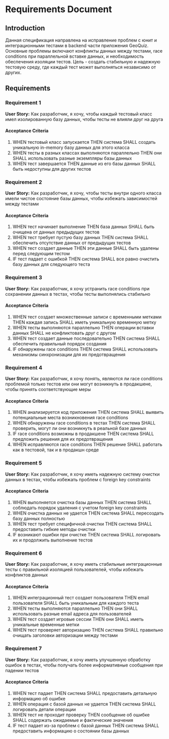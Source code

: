 # Requirements Document

## Introduction

Данная спецификация направлена на исправление проблем с юнит и интеграционными тестами в backend части приложения GeoQuiz. Основные проблемы включают конфликты данных между тестами, race conditions при параллельной вставке данных, и необходимость обеспечения изоляции тестов. Цель - создать стабильную и надежную тестовую среду, где каждый тест может выполняться независимо от других.

## Requirements

### Requirement 1

**User Story:** Как разработчик, я хочу, чтобы каждый тестовый класс имел изолированную базу данных, чтобы тесты не влияли друг на друга

#### Acceptance Criteria

1. WHEN тестовый класс запускается THEN система SHALL создать уникальную in-memory базу данных для этого класса
2. WHEN тесты в разных классах выполняются параллельно THEN они SHALL использовать разные экземпляры базы данных
3. WHEN тест завершается THEN данные из его базы данных SHALL быть недоступны для других тестов

### Requirement 2

**User Story:** Как разработчик, я хочу, чтобы тесты внутри одного класса имели чистое состояние базы данных, чтобы избежать зависимостей между тестами

#### Acceptance Criteria

1. WHEN тест начинает выполнение THEN база данных SHALL быть очищена от данных предыдущих тестов
2. WHEN тест требует пустую базу данных THEN система SHALL обеспечить отсутствие данных от предыдущих тестов
3. WHEN тест создает данные THEN эти данные SHALL быть удалены перед следующим тестом
4. IF тест падает с ошибкой THEN система SHALL все равно очистить базу данных для следующего теста

### Requirement 3

**User Story:** Как разработчик, я хочу устранить race conditions при сохранении данных в тестах, чтобы тесты выполнялись стабильно

#### Acceptance Criteria

1. WHEN тест создает множественные записи с временными метками THEN каждая запись SHALL иметь уникальную временную метку
2. WHEN тесты выполняются параллельно THEN операции вставки данных SHALL не конфликтовать друг с другом
3. WHEN тест создает данные последовательно THEN система SHALL обеспечить правильный порядок создания
4. IF обнаружены race conditions THEN система SHALL использовать механизмы синхронизации для их предотвращения

### Requirement 4

**User Story:** Как разработчик, я хочу понять, являются ли race conditions проблемой только тестов или они могут возникнуть в продакшене, чтобы принять соответствующие меры

#### Acceptance Criteria

1. WHEN анализируется код приложения THEN система SHALL выявить потенциальные места возникновения race conditions
2. WHEN обнаружены race conditions в тестах THEN система SHALL проверить, могут ли они возникнуть в реальной базе данных
3. IF race conditions возможны в продакшене THEN система SHALL предложить решения для их предотвращения
4. WHEN исправляются race conditions THEN решение SHALL работать как в тестовой, так и в продакшн среде

### Requirement 5

**User Story:** Как разработчик, я хочу иметь надежную систему очистки данных в тестах, чтобы избежать проблем с foreign key constraints

#### Acceptance Criteria

1. WHEN выполняется очистка базы данных THEN система SHALL соблюдать порядок удаления с учетом foreign key constraints
2. WHEN очистка данных не удается THEN система SHALL пересоздать базу данных полностью
3. WHEN тест требует специфичной очистки THEN система SHALL предоставить гибкие методы очистки
4. IF возникают ошибки при очистке THEN система SHALL логировать их и продолжить выполнение тестов

### Requirement 6

**User Story:** Как разработчик, я хочу иметь стабильные интеграционные тесты с правильной изоляцией пользователей, чтобы избежать конфликтов данных

#### Acceptance Criteria

1. WHEN интеграционный тест создает пользователя THEN email пользователя SHALL быть уникальным для каждого теста
2. WHEN тесты выполняются параллельно THEN они SHALL использовать разные email адреса для пользователей
3. WHEN тест создает игровые сессии THEN они SHALL иметь уникальные временные метки
4. WHEN тест проверяет авторизацию THEN система SHALL правильно очищать заголовки авторизации между тестами

### Requirement 7

**User Story:** Как разработчик, я хочу иметь улучшенную обработку ошибок в тестах, чтобы получать более информативные сообщения при падении тестов

#### Acceptance Criteria

1. WHEN тест падает THEN система SHALL предоставить детальную информацию об ошибке
2. WHEN операция с базой данных не удается THEN система SHALL логировать детали операции
3. WHEN тест не проходит проверку THEN сообщение об ошибке SHALL содержать ожидаемые и фактические значения
4. IF тест падает из-за проблем с базой данных THEN система SHALL предоставить информацию о состоянии базы данных